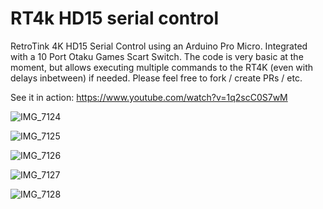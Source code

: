 # RT4k HD15 serial control
RetroTink 4K HD15 Serial Control using an Arduino Pro Micro. Integrated with a 10 Port Otaku Games Scart Switch. The code is very basic at the moment, but allows executing multiple commands to the RT4K (even with delays inbetween) if needed. Please feel free to fork / create PRs / etc. 

See it in action: https://www.youtube.com/watch?v=1q2scC0S7wM

![IMG_7124](https://github.com/user-attachments/assets/133d5b34-9a24-4d79-8ec8-e0fd2d12612a)

![IMG_7125](https://github.com/user-attachments/assets/cb80afc6-6046-4799-8f1e-254dff0abf41)

![IMG_7126](https://github.com/user-attachments/assets/8a61883e-884f-4f6f-b0f0-30499aa8844d)

![IMG_7127](https://github.com/user-attachments/assets/cab39bfc-166b-4c0b-815d-2e5f10645496)

![IMG_7128](https://github.com/user-attachments/assets/fbd2362e-8122-4716-ba14-3989fca82af9)
